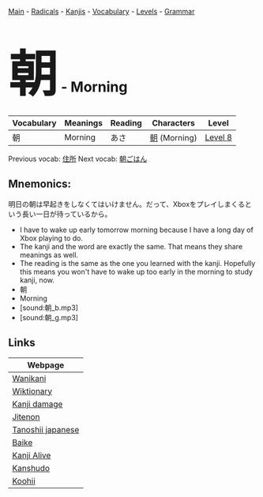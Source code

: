 <style> bigfont {font-size: 100px}</style>
[Main](../README.md) -
[Radicals](../radicals.md) -
[Kanjis](../kanjis.md) -
[Vocabulary](../vocabulary.md) -
[Levels](../levels.md) -
[Grammar](../grammar.md)
# <bigfont> 朝</bigfont> - Morning 

| Vocabulary | Meanings | Reading | Characters | Level |
| --- | --- | --- | --- | --- |
| 朝 | Morning | あさ |  [朝](../kanjis/朝.md) (Morning) | [Level 8](../levels/wk_level8.md) |

Previous vocab: [住所](住所.md) Next vocab: [朝ごはん](朝ごはん.md) 

## Mnemonics:
明日の朝は早起きをしなくてはいけません。だって、Xboxをプレイしまくるという長い一日が待っているから。
* I have to wake up early tomorrow morning because I have a long day of Xbox playing to do.
* The kanji and the word are exactly the same. That means they share meanings as well.
* The reading is the same as the one you learned with the kanji. Hopefully this means you won't have to wake up too early in the morning to study kanji, now.
* 朝
* Morning
* [sound:朝_b.mp3]
* [sound:朝_g.mp3]


## Links 

| Webpage |
| --- |
| [Wanikani          ](https://www.wanikani.com/kanji/朝) |
| [Wiktionary        ](https://en.wiktionary.org/wiki/朝) |
| [Kanji damage      ](http://www.kanjidamage.com/kanji/search?utf8=✓&q=朝) |
| [Jitenon           ](https://jitenon.com/kanji/朝) |
| [Tanoshii japanese ](https://www.tanoshiijapanese.com/dictionary/kanji.cfm?k=朝) |
| [Baike             ](https://baike.baidu.com/item/朝) |
| [Kanji Alive       ](https://app.kanjialive.com/朝) |
| [Kanshudo          ](https://www.kanshudo.com/searchmn?q=朝) |
| [Koohii            ](https://kanji.koohii.com/study/kanji/朝) |
